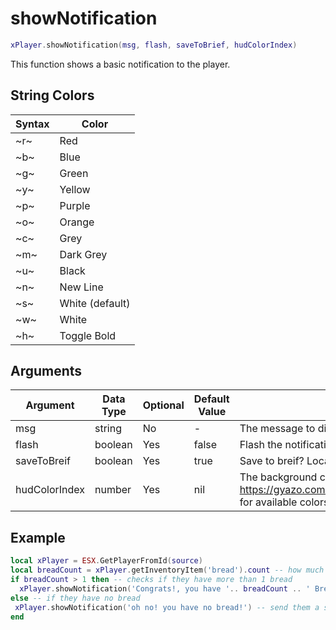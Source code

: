 # showNotification

```lua
xPlayer.showNotification(msg, flash, saveToBrief, hudColorIndex)
```

This function shows a basic notification to the player.

## String Colors

| Syntax | Color           |
| ------ | --------------- |
| ~r~    | Red             |
| ~b~    | Blue            |
| ~g~    | Green           |
| ~y~    | Yellow          |
| ~p~    | Purple          |
| ~o~    | Orange          |
| ~c~    | Grey            |
| ~m~    | Dark Grey       |
| ~u~    | Black           |
| ~n~    | New Line        |
| ~s~    | White (default) |
| ~w~    | White           |
| ~h~    | Toggle Bold     |

## Arguments

| Argument      | Data Type | Optional | Default Value | Explanation                                                                                         |
| ------------- | --------- | -------- | ------------- | --------------------------------------------------------------------------------------------------- |
| msg           | string    | No       | -             | The message to display                                                                              |
| flash         | boolean   | Yes      | false         | Flash the notification?                                                                             |
| saveToBreif   | boolean   | Yes      | true          | Save to breif? Located in Pause Menu > Help                                                         |
| hudColorIndex | number    | Yes      | nil           | The background color, see <https://gyazo.com/68bd384455fceb0a85a8729e48216e15> for available colors |

## Example

```lua
local xPlayer = ESX.GetPlayerFromId(source)
local breadCount = xPlayer.getInventoryItem('bread').count -- how much bread the player has
if breadCount > 1 then -- checks if they have more than 1 bread
  xPlayer.showNotification('Congrats!, you have '.. breadCount .. ' Bread!') -- send them a happy message, telling them how much bread they have
else -- if they have no bread
 xPlayer.showNotification('oh no! you have no bread!') -- send them a sad message expressing your disapointment
end
```
